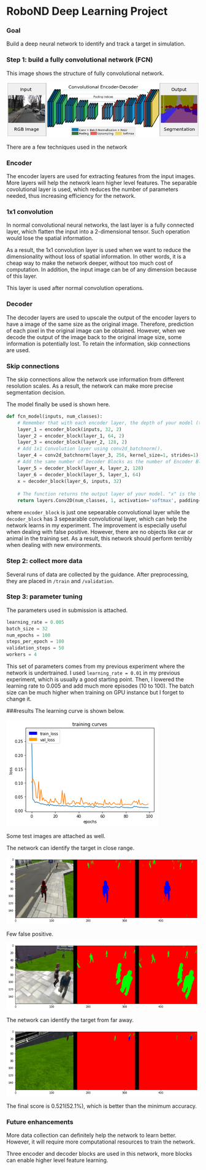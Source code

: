 # RoboND Deep Learning Project

### Goal

Build a deep neural network to identify and track a target in simulation.

### Step 1: build a fully convolutional network (FCN)
This image shows the structure of fully convolutional network.

![fcn](https://github.com/AlexQian97/RoboND-DeepLearning-Project/blob/master/images/fcn.png)

There are a few techniques used in the network
### Encoder
The encoder layers are used for extracting features from the input images. More layers will help the network
learn higher level features. The separable covolutional layer is used, which reduces the number of parameters needed,
thus increasing efficiency for the network.

### 1x1 convolution
In normal convolutional neural networks, the last layer is a fully connected layer, which flatten the input into a
2-dimensional tensor. Such operation would lose the spatial information.

As a result, the 1x1 convolution layer is used when we want to reduce the dimensionality without loss of spatial information.
In other words, it is a cheap way to make the network deeper, without too much cost of computation. In addition, the input
image can be of any dimension because of this layer.

This layer is used after normal convolution operations.

### Decoder
The decoder layers are used to upscale the output of the encoder layers to have a image of the same size as the original
image. Therefore, prediction of each pixel in the original image can be obtained. However, when we decode the output of 
the image back to the original image size, some information is potentially lost. To retain the information, skip connections
are used.

### Skip connections
The skip connections allow the network use information from different resolution scales. As a result, the network can make
more precise segmentation decision.

The model finally be used is shown here.
```python
def fcn_model(inputs, num_classes):
    # Remember that with each encoder layer, the depth of your model (the number of filters) increases.
    layer_1 = encoder_block(inputs, 32, 2)
    layer_2 = encoder_block(layer_1, 64, 2)
    layer_3 = encoder_block(layer_2, 128, 2)
    # Add 1x1 Convolution layer using conv2d_batchnorm().
    layer_4 = conv2d_batchnorm(layer_3, 256, kernel_size=1, strides=1)
    # Add the same number of Decoder Blocks as the number of Encoder Blocks
    layer_5 = decoder_block(layer_4, layer_2, 128)
    layer_6 = decoder_block(layer_5, layer_1, 64)
    x = decoder_block(layer_6, inputs, 32)
    
    # The function returns the output layer of your model. "x" is the final layer obtained from the last decoder_block()
    return layers.Conv2D(num_classes, 1, activation='softmax', padding='same')(x)
```
where `encoder_block` is just one sepearable convolutional layer while the `decoder_block` has 3 sepearable convolutional 
layer, which can help the network learns in my experiment. The improvement is especially useful when dealing with false 
positive. However, there are no objects like car or animal in the training set. As a result, this network should perform
terribly when dealing with new environments.

### Step 2: collect more data
Several runs of data are collected by the guidance. After preprocessing, they are placed in `/train` and `/validation`.

### Step 3: parameter tuning
The parameters used in submission is attached.
```python
learning_rate = 0.005
batch_size = 32
num_epochs = 100
steps_per_epoch = 100
validation_steps = 50
workers = 4
```
This set of parameters comes from my previous experiment where the network is undertrained. I used `learning_rate = 0.01`
 in my previous experiment, which is usually a good starting point. Then, I lowered the learning rate to 0.005 and add 
 much more episodes (10 to 100). The batch size can be much higher when training on GPU instance but I forget to change it.

###results
The learning curve is shown below.

![learning curve](https://github.com/AlexQian97/RoboND-DeepLearning-Project/blob/master/images/learning_curve.png)

Some test images are attached as well.

The network can identify the target in close range.

![result_1](https://github.com/AlexQian97/RoboND-DeepLearning-Project/blob/master/images/result_1.png)

Few false positive.

![result_2](https://github.com/AlexQian97/RoboND-DeepLearning-Project/blob/master/images/result_2.png)

The network can identify the target from far away.

![result_3](https://github.com/AlexQian97/RoboND-DeepLearning-Project/blob/master/images/result_3.png)


The final score is 0.521(52.1%), which is better than the minimum accuracy.

### Future enhancements
More data collection can definitely help the network to learn better. However, it will require more computational 
resources to train the network.

Three encoder and decoder blocks are used in this network, more blocks can enable higher level feature learning.
